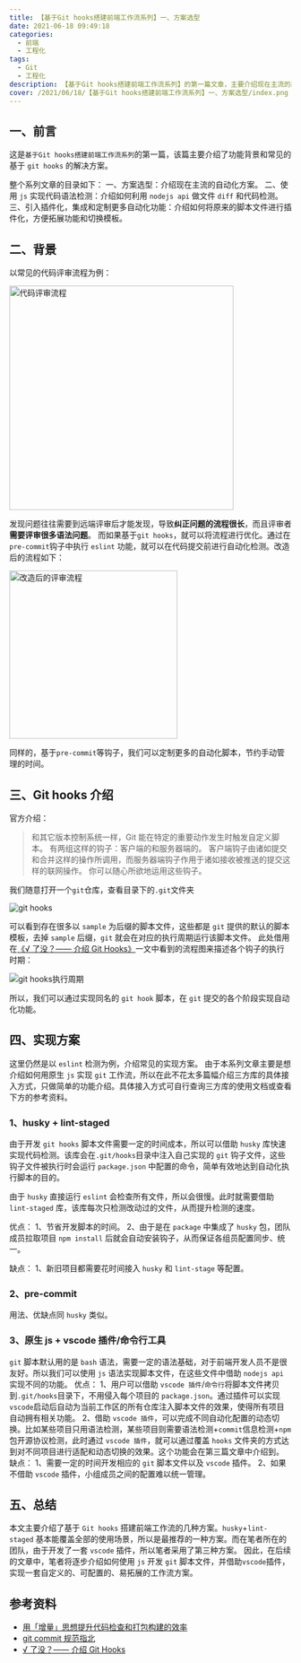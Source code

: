 ```yaml
---
title: 【基于Git hooks搭建前端工作流系列】一、方案选型
date: 2021-06-18 09:49:18
categories:
  - 前端
  - 工程化
tags:
  - Git
  - 工程化
description: 【基于Git hooks搭建前端工作流系列】的第一篇文章，主要介绍现在主流的基于Git hooks搭建的前端工作流方案
cover: /2021/06/18/【基于Git hooks搭建前端工作流系列】一、方案选型/index.png
---
```


## 一、前言

这是`基于Git hooks搭建前端工作流系列`的第一篇，该篇主要介绍了功能背景和常见的基于 `git hooks` 的解决方案。

整个系列文章的目录如下：
一、方案选型：介绍现在主流的自动化方案。
二、使用 `js` 实现代码语法检测：介绍如何利用 `nodejs api` 做文件 `diff` 和代码检测。
三、引入插件化，集成和定制更多自动化功能：介绍如何将原来的脚本文件进行插件化，方便拓展功能和切换模板。

## 二、背景

以常见的代码评审流程为例：

<img src="1.png" width="400px" title="代码评审流程" />

发现问题往往需要到远端评审后才能发现，导致**纠正问题的流程很长**，而且评审者**需要评审很多语法问题**。
而如果基于`git hooks`，就可以将流程进行优化。通过在`pre-commit`钩子中执行 `eslint` 功能，就可以在代码提交前进行自动化检测。改造后的流程如下：

<img src="2.png" width="300px" title="改造后的评审流程" />

同样的，基于`pre-commit`等钩子，我们可以定制更多的自动化脚本，节约手动管理的时间。

## 三、Git hooks 介绍

官方介绍：

> 和其它版本控制系统一样，Git 能在特定的重要动作发生时触发自定义脚本。 有两组这样的钩子：客户端的和服务器端的。 客户端钩子由诸如提交和合并这样的操作所调用，而服务器端钩子作用于诸如接收被推送的提交这样的联网操作。 你可以随心所欲地运用这些钩子。

我们随意打开一个`git`仓库，查看目录下的`.git`文件夹

![git hooks](3.png)

可以看到存在很多以 `sample` 为后缀的脚本文件，这些都是 `git` 提供的默认的脚本模板，去掉 `sample` 后缀，`git` 就会在对应的执行周期运行该脚本文件。
此处借用在[《√ 了没？—— 介绍 Git Hooks》](https://zhuanlan.zhihu.com/p/115224711)一文中看到的流程图来描述各个钩子的执行时期：

![git hooks执行周期](4.jpeg)

所以，我们可以通过实现同名的 `git hook` 脚本，在 `git` 提交的各个阶段实现自动化功能。

## 四、实现方案

这里仍然是以 `eslint` 检测为例，介绍常见的实现方案。
由于本系列文章主要是想介绍如何用原生 `js` 实现 `git` 工作流，所以在此不花太多篇幅介绍三方库的具体接入方式，只做简单的功能介绍。具体接入方式可自行查询三方库的使用文档或查看下方的参考资料。

### 1、husky + lint-staged

由于开发 `git hooks` 脚本文件需要一定的时间成本，所以可以借助 `husky` 库快速实现代码检测。该库会在`.git/hooks`目录中注入自己实现的 `git` 钩子文件，这些钩子文件被执行时会运行 `package.json` 中配置的命令，简单有效地达到自动化执行脚本的目的。

由于 `husky` 直接运行 `eslint` 会检查所有文件，所以会很慢。此时就需要借助 `lint-staged` 库，该库每次只检测改动过的文件，从而提升检测的速度。

优点：
1、节省开发脚本的时间。
2、由于是在 `package` 中集成了 `husky` 包，团队成员拉取项目 `npm install` 后就会自动安装钩子，从而保证各组员配置同步、统一。

缺点：
1、新旧项目都需要花时间接入 `husky` 和 `lint-stage` 等配置。

### 2、pre-commit

用法、优缺点同 `husky` 类似。

### 3、原生 js + vscode 插件/命令行工具

`git` 脚本默认用的是 `bash` 语法，需要一定的语法基础，对于前端开发人员不是很友好。所以我们可以使用 `js` 语法实现脚本文件，在这些文件中借助 `nodejs api` 实现不同的功能。
优点：
1、用户可以借助 `vscode 插件`/`命令行`将脚本文件拷贝到`.git/hooks`目录下，不用侵入每个项目的 `package.json`。通过插件可以实现`vscode`启动后自动为当前工作区的所有仓库注入脚本文件的效果，使得所有项目自动拥有相关功能。
2、借助 `vscode 插件`，可以完成不同自动化配置的动态切换。比如某些项目只用语法检测，某些项目则需要语法检测+`commit`信息检测+`npm` 包开源协议检测，此时通过 `vscode 插件`，就可以通过覆盖 `hooks` 文件夹的方式达到对不同项目进行适配和动态切换的效果。这个功能会在第三篇文章中介绍到。
缺点：
1、需要一定的时间开发相应的 `git` 脚本文件以及 `vscode` 插件。
2、如果不借助 `vscode` 插件，小组成员之间的配置难以统一管理。

## 五、总结

本文主要介绍了基于 `Git hooks` 搭建前端工作流的几种方案。`husky`+`lint-staged` 基本能覆盖全部的使用场景，所以是最推荐的一种方案。而在笔者所在的团队，由于开发了一套 `vscode` 插件，所以笔者采用了第三种方案。
因此，在后续的文章中，笔者将逐步介绍如何使用 `js` 开发 `git` 脚本文件，并借助`vscode`插件，实现一套自定义的、可配置的、易拓展的工作流方案。

## 参考资料

- [用「增量」思想提升代码检查和打包构建的效率](https://juejin.cn/post/6865101730166767623)
- [git commit 规范指北](https://juejin.cn/post/6845166890373873677)
- [√ 了没？—— 介绍 Git Hooks](https://zhuanlan.zhihu.com/p/115224711)
